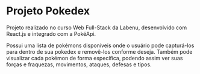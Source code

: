 # Projeto Pokedex

Projeto realizado no curso Web Full-Stack da Labenu, desenvolvido com React.js e integrado com a PokéApi.

Possui uma lista de pokémons disponíveis onde o usuário pode capturá-los para dentro de sua pokedex e removê-los conforme deseja. Também pode visualizar cada pokémon de forma específica, podendo assim ver suas forças e fraquezas, movimentos, ataques, defesas e tipos.

